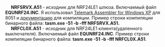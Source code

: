 
&emsp; **NRFSRVX.A51** - исходник для NRF24LE1 шлюза. Включаемый файл **EQUNRF24.INC**. Я использовал [Telemark Assembler for Windows XP](http://old-dos.ru/index.php?page=files&mode=files&do=show&id=1385) для 8051 и [документацию](http://www.cpcalive.com/docs/TASMMAN.HTM) для компиляции.  Пример строки компиляции бинарного файла: **tasm.exe -51 -b -fff NRFSRVX.A51.**</br>
&emsp; **NRFCL0X.A51** - исходник для NRF24LE1 клиента(удаленного выключателя). Включаемый файл **EQUNRF24.INC**. Пример строки компиляции бинарного файла: **tasm.exe -51 -b -fff NRFCL0X.A51**.</br>

